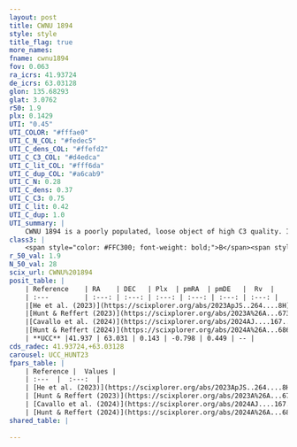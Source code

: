 ```yaml
---
layout: post
title: CWNU 1894
style: style
title_flag: true
more_names: 
fname: cwnu1894
fov: 0.063
ra_icrs: 41.93724
de_icrs: 63.03128
glon: 135.68293
glat: 3.0762
r50: 1.9
plx: 0.1429
UTI: "0.45"
UTI_COLOR: "#fffae0"
UTI_C_N_COL: "#fedec5"
UTI_C_dens_COL: "#ffefd2"
UTI_C_C3_COL: "#d4edca"
UTI_C_lit_COL: "#fff6da"
UTI_C_dup_COL: "#a6cab9"
UTI_C_N: 0.28
UTI_C_dens: 0.37
UTI_C_C3: 0.75
UTI_C_lit: 0.42
UTI_C_dup: 1.0
UTI_summary: |
    CWNU 1894 is a poorly populated, loose object of high C3 quality. It was recently reported in the literature.
class3: |
    <span style="color: #FFC300; font-weight: bold;">B</span><span style="color: green; font-weight: bold;">A</span>
r_50_val: 1.9
N_50_val: 28
scix_url: CWNU%201894
posit_table: |
    | Reference    | RA    | DEC   | Plx  | pmRA  | pmDE   |  Rv  |
    | :---         | :---: | :---: | :---: | :---: | :---: | :---: |
    |[He et al. (2023)](https://scixplorer.org/abs/2023ApJS..264....8H) | 41.908 | 63.039 | 0.149 | -0.798 | 0.408 | -- |
    |[Hunt & Reffert (2023)](https://scixplorer.org/abs/2023A%26A...673A.114H) | 41.955 | 63.032 | 0.145 | -0.799 | 0.435 | -- |
    |[Cavallo et al. (2024)](https://scixplorer.org/abs/2024AJ....167...12C) | 41.908 | 63.029 | 0.147 | -- | -- | -- |
    |[Hunt & Reffert (2024)](https://scixplorer.org/abs/2024A%26A...686A..42H) | 41.955 | 63.032 | 0.145 | -0.799 | 0.435 | -- |
    | **UCC** |41.937 | 63.031 | 0.143 | -0.798 | 0.449 | -- | 
cds_radec: 41.93724,+63.03128
carousel: UCC_HUNT23
fpars_table: |
    | Reference |  Values |
    | :---  |  :---:  |
    | [He et al. (2023)](https://scixplorer.org/abs/2023ApJS..264....8H) | `A0=3.0, m-M=14.45, logAge=7.7` |
    | [Hunt & Reffert (2023)](https://scixplorer.org/abs/2023A%26A...673A.114H) | `AV50=2.757, diffAV50=1.511, MOD50=14.327, logAge50=7.632` |
    | [Cavallo et al. (2024)](https://scixplorer.org/abs/2024AJ....167...12C) | `AV50=2.5, dMod50=13.71, logAge50=7.42, [Fe/H]50=0.2` |
    | [Hunt & Reffert (2024)](https://scixplorer.org/abs/2024A%26A...686A..42H) | `MassJ=642.365` |
shared_table: |
    
---
```

